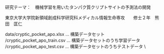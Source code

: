 
研究テーマ：　機械学習を用いたタンパク質クリプトサイトの予測法の開発

東京大学大学院新領域創成科学研究科メディカル情報生命専攻　　修士２年　熊田　匡仁


data/cryptic_pocket_apo.xlsx       ...  構築データセット　\
    /cryptic_pocket_apo_train.csv  ...  構築データセットのうち学習データ \
    /cryptic_pocket_apo_test.csv   ...  構築データセットのうちテストデータ \
